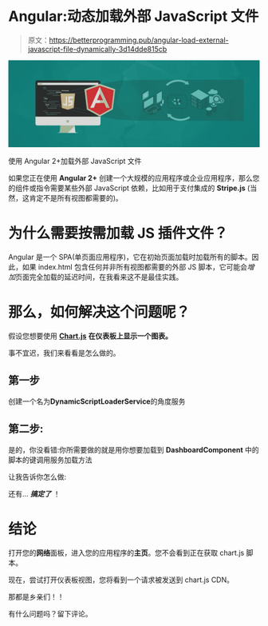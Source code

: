 # Angular:动态加载外部 JavaScript 文件

> 原文：<https://betterprogramming.pub/angular-load-external-javascript-file-dynamically-3d14dde815cb>

![](img/1920a922c5cc5eddc0dab6e0d08cf009.png)

使用 Angular 2+加载外部 JavaScript 文件

如果您正在使用 **Angular 2+** 创建一个大规模的应用程序或企业应用程序，那么您的组件或指令需要某些外部 JavaScript 依赖，比如用于支付集成的 **Stripe.js** (当然，这肯定不是所有视图都需要的)。

# 为什么需要按需加载 JS 插件文件？

Angular 是一个 SPA(单页面应用程序)，它在初始页面加载时加载所有的脚本。因此，如果 index.html 包含任何并非所有视图都需要的外部 JS 脚本，它可能会*增加*页面完全加载的延迟时间，在我看来这不是最佳实践。

# 那么，如何解决这个问题呢？

假设您想要使用 [**Chart.js**](https://www.chartjs.org/) **在仪表板上显示一个图表。**

事不宜迟，我们来看看是怎么做的。

## **第一步**

创建一个名为**DynamicScriptLoaderService**的角度服务

## **第二步:**

是的，你没看错:你所需要做的就是用你想要加载到 **DashboardComponent** 中的脚本的键调用服务加载方法

让我告诉你怎么做:

还有… ***搞定了*** ！

# **结论**

打开您的**网络**面板，进入您的应用程序的**主页**。您不会看到正在获取 chart.js 脚本。

现在，尝试打开仪表板视图，您将看到一个请求被发送到 chart.js CDN。

那都是乡亲们！！

有什么问题吗？留下评论。